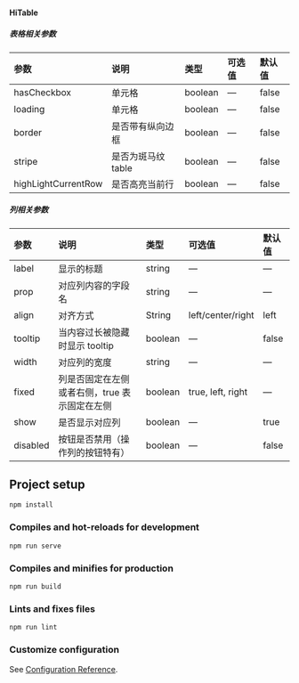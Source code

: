 
#### HiTable
##### 表格相关参数
| 参数   | 说明  |类型 |可选值 |默认值 |
| :----| :---- | :---- | :---- |:---- |
| hasCheckbox | 单元格 | boolean | — |false |
| loading | 单元格 | boolean |— |false |
| border | 是否带有纵向边框 | boolean |— |false |
| stripe | 是否为斑马纹table | boolean |— |false |
| highLightCurrentRow | 是否高亮当前行 | boolean |— |false | 

##### 列相关参数
| 参数   | 说明  |类型 |可选值 |默认值 |
| :----| :---- | :---- | :---- |:---- |
| label | 显示的标题 | string | — |— |
| prop | 对应列内容的字段名 | string | — |— |
| align | 对齐方式 | String | left/center/right |left |
| tooltip | 当内容过长被隐藏时显示 tooltip | boolean |— |false |
| width | 对应列的宽度 | string |— |— |
| fixed | 列是否固定在左侧或者右侧，true 表示固定在左侧 |boolean| true, left, right |—  |
| show | 是否显示对应列 | boolean |— |true | 
| disabled | 按钮是否禁用（操作列的按钮特有） | boolean |— |false | 

## Project setup
```
npm install
```

### Compiles and hot-reloads for development
```
npm run serve
```

### Compiles and minifies for production
```
npm run build
```

### Lints and fixes files
```
npm run lint
```

### Customize configuration
See [Configuration Reference](https://cli.vuejs.org/config/).
